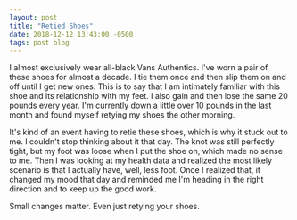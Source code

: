 ```yaml
---
layout: post
title: "Retied Shoes"
date: 2018-12-12 13:43:00 -0500
tags: post blog
---
```


I almost exclusively wear all-black Vans Authentics. I've worn a pair of these shoes for almost a decade. I tie them once and then slip them on and off until I get new ones. This is to say that I am intimately familiar with this shoe and its relationship with my feet. I also gain and then lose the same 20 pounds every year. I'm currently down a little over 10 pounds in the last month and found myself retying my shoes the other morning.

It's kind of an event having to retie these shoes, which is why it stuck out to me. I couldn't stop thinking about it that day. The knot was still perfectly tight, but my foot was loose when I put the shoe on, which made no sense to me. Then I was looking at my health data and realized the most likely scenario is that I actually have, well, less foot. Once I realized that, it changed my mood that day and reminded me I'm heading in the right direction and to keep up the good work.

Small changes matter. Even just retying your shoes.

 